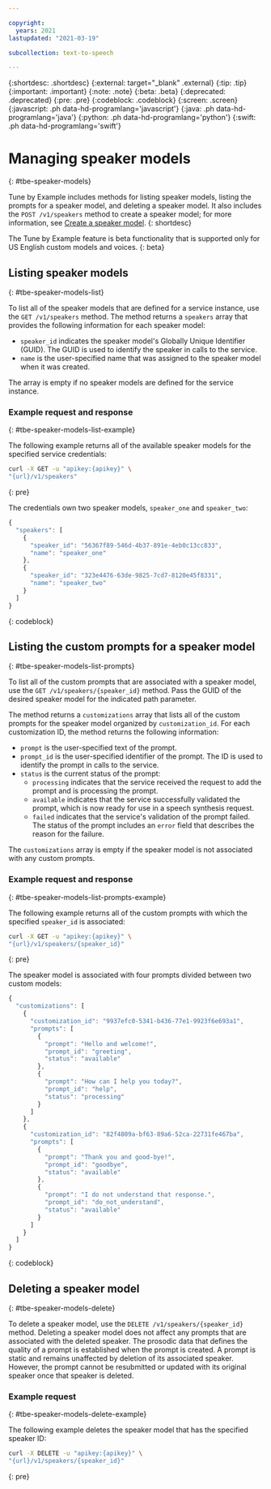 ```yaml
---

copyright:
  years: 2021
lastupdated: "2021-03-19"

subcollection: text-to-speech

---
```


{:shortdesc: .shortdesc}
{:external: target="_blank" .external}
{:tip: .tip}
{:important: .important}
{:note: .note}
{:beta: .beta}
{:deprecated: .deprecated}
{:pre: .pre}
{:codeblock: .codeblock}
{:screen: .screen}
{:javascript: .ph data-hd-programlang='javascript'}
{:java: .ph data-hd-programlang='java'}
{:python: .ph data-hd-programlang='python'}
{:swift: .ph data-hd-programlang='swift'}

# Managing speaker models
{: #tbe-speaker-models}

Tune by Example includes methods for listing speaker models, listing the prompts for a speaker model, and deleting a speaker model. It also includes the `POST /v1/speakers` method to create a speaker model; for more information, see [Create a speaker model](/docs/text-to-speech?topic=text-to-speech-tbe-create#tbe-create-speaker-model).
{: shortdesc}

The Tune by Example feature is beta functionality that is supported only for US English custom models and voices.
{: beta}

## Listing speaker models
{: #tbe-speaker-models-list}

To list all of the speaker models that are defined for a service instance, use the `GET /v1/speakers` method. The method returns a `speakers` array that provides the following information for each speaker model:

-   `speaker_id` indicates the speaker model's Globally Unique Identifier (GUID). The GUID is used to identify the speaker in calls to the service.
-   `name` is the user-specified name that was assigned to the speaker model when it was created.

The array is empty if no speaker models are defined for the service instance.

### Example request and response
{: #tbe-speaker-models-list-example}

The following example returns all of the available speaker models for the specified service credentials:

```bash
curl -X GET -u "apikey:{apikey}" \
"{url}/v1/speakers"
```
{: pre}

The credentials own two speaker models, `speaker_one` and `speaker_two`:

```javascript
{
  "speakers": [
    {
      "speaker_id": "56367f89-546d-4b37-891e-4eb0c13cc833",
      "name": "speaker_one"
    },
    {
      "speaker_id": "323e4476-63de-9825-7cd7-8120e45f8331",
      "name": "speaker_two"
    }
  ]
}
```
{: codeblock}

## Listing the custom prompts for a speaker model
{: #tbe-speaker-models-list-prompts}

To list all of the custom prompts that are associated with a speaker model, use the `GET /v1/speakers/{speaker_id}` method. Pass the GUID of the desired speaker model for the indicated path parameter.

The method returns a `customizations` array that lists all of the custom prompts for the speaker model organized by `customization_id`. For each customization ID, the method returns the following information:

-   `prompt` is the user-specified text of the prompt.
-   `prompt_id` is the user-specified identifier of the prompt. The ID is used to identify the prompt in calls to the service.
-   `status` is the current status of the prompt:
    -   `processing` indicates that the service received the request to add the prompt and is processing the prompt.
    -   `available` indicates that the service successfully validated the prompt, which is now ready for use in a speech synthesis request.
    -   `failed` indicates that the service's validation of the prompt failed. The status of the prompt includes an `error` field that describes the reason for the failure.

The `customizations` array is empty if the speaker model is not associated with any custom prompts.

### Example request and response
{: #tbe-speaker-models-list-prompts-example}

The following example returns all of the custom prompts with which the specified `speaker_id` is associated:

```bash
curl -X GET -u "apikey:{apikey}" \
"{url}/v1/speakers/{speaker_id}"
```
{: pre}

The speaker model is associated with four prompts divided between two custom models:

```javascript
{
  "customizations": [
    {
      "customization_id": "9937efc0-5341-b436-77e1-9923f6e693a1",
      "prompts": [
        {
          "prompt": "Hello and welcome!",
          "prompt_id": "greeting",
          "status": "available"
        },
        {
          "prompt": "How can I help you today?",
          "prompt_id": "help",
          "status": "processing"
        }
      ]
    },
    {
      "customization_id": "82f4809a-bf63-89a6-52ca-22731fe467ba",
      "prompts": [
        {
          "prompt": "Thank you and good-bye!",
          "prompt_id": "goodbye",
          "status": "available"
        },
        {
          "prompt": "I do not understand that response.",
          "prompt_id": "do_not_understand",
          "status": "available"
        }
      ]
    }
  ]
}
```
{: codeblock}

## Deleting a speaker model
{: #tbe-speaker-models-delete}

To delete a speaker model, use the `DELETE /v1/speakers/{speaker_id}` method. Deleting a speaker model does not affect any prompts that are associated with the deleted speaker. The prosodic data that defines the quality of a prompt is established when the prompt is created. A prompt is static and remains unaffected by deletion of its associated speaker. However, the prompt cannot be resubmitted or updated with its original speaker once that speaker is deleted.

### Example request
{: #tbe-speaker-models-delete-example}

The following example deletes the speaker model that has the specified speaker ID:

```bash
curl -X DELETE -u "apikey:{apikey}" \
"{url}/v1/speakers/{speaker_id}"
```
{: pre}
